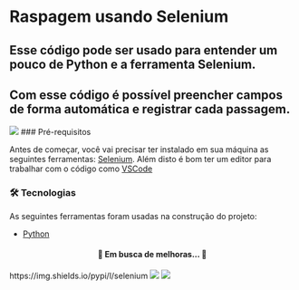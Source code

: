 # Raspagem usando Selenium
## Esse código pode ser usado para entender um pouco de Python e a ferramenta Selenium.
## Com esse código é possível preencher campos de forma automática e registrar cada passagem.
<img src="https://img.shields.io/static/v1?label=Raspagem&message=WebScraping&color=7159c1&style=for-the-badge&logo=ghost"/>
### Pré-requisitos

Antes de começar, você vai precisar ter instalado em sua máquina as seguintes ferramentas:
[Selenium](https://pypi.org/project/selenium/).
Além disto é bom ter um editor para trabalhar com o código como [VSCode](https://code.visualstudio.com/)

### 🛠 Tecnologias

As seguintes ferramentas foram usadas na construção do projeto:
- [Python](https://www.python.org)

<h4 align="center"> 
	🚧  Em busca de melhoras...  🚧
</h4>
https://img.shields.io/pypi/l/selenium
<img src="https://img.shields.io/static/v1?label=Raspagem&message=WebScraping&color=7159c1&style=for-the-badge&logo=ghost"/>
<img src="https://img.shields.io/pypi/l/selenium"/>
